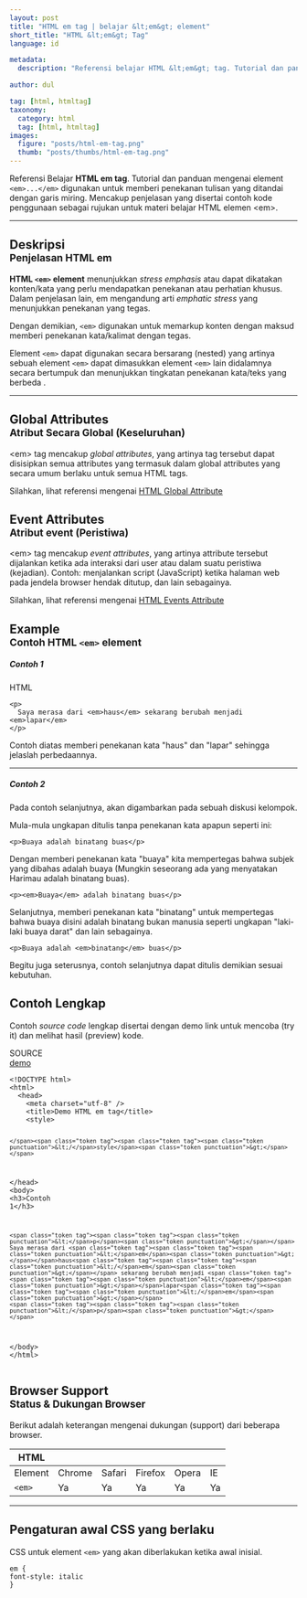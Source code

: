 ```yaml
---
layout: post
title: "HTML em tag | belajar &lt;em&gt; element"
short_title: "HTML &lt;em&gt; Tag"
language: id

metadata:
  description: "Referensi belajar HTML &lt;em&gt; tag. Tutorial dan panduan mengenai element &lt;em&gt;..&lt;/em&gt;, penjelasan dengan contoh kode penggunaan sebagai referensi belajar HTML &lt;em&gt;"

author: dul

tag: [html, htmltag]
taxonomy:
  category: html
  tag: [html, htmltag]
images:
  figure: "posts/html-em-tag.png"
  thumb: "posts/thumbs/html-em-tag.png"
---
```

<p class="text-muted">
    Referensi Belajar <strong>HTML em tag</strong>. Tutorial dan panduan mengenai element <code>&lt;em&gt;...&lt;/em&gt;</code> digunakan untuk memberi penekanan tulisan yang ditandai dengan garis miring. Mencakup penjelasan yang disertai contoh kode penggunaan sebagai rujukan untuk materi belajar HTML <span lang="id">elemen</span> &lt;em&gt;.
</p>
<hr class="uk-article-divider">

<h2 class="title-sub bd-danger bd-left bd-left-only">Deskripsi <br>
    <small>Penjelasan HTML <span class="highlight">em</span></small>
</h2>
<p>
  <strong>HTML <code>&lt;em&gt;</code> element</strong> menunjukkan <em>stress emphasis</em> atau dapat dikatakan konten/kata yang perlu mendapatkan penekanan atau perhatian khusus. Dalam penjelasan lain, em mengandung arti <em>emphatic stress</em> yang menunjukkan penekanan yang tegas.
</p>
<p>Dengan demikian, <code>&lt;em&gt;</code> digunakan untuk memarkup konten dengan maksud memberi penekanan kata/kalimat dengan tegas.</p>
<p>Element <code>&lt;em&gt;</code> dapat digunakan secara bersarang (nested) yang artinya sebuah element <code>&lt;em&gt;</code> dapat dimasukkan element <code>&lt;em&gt;</code> lain didalamnya secara bertumpuk dan menunjukkan tingkatan penekanan kata/teks yang berbeda .</p>

<hr class="uk-article-divider">
<!-- Global Attributes -->
<section id="global-attribute">
  <h2 class="title-sub bd-danger bd-left bd-left-only">Global Attributes <br>
    <small>Atribut Secara Global (Keseluruhan)</small>
  </h2>
    <div class="">
        <p>&lt;em&gt; tag mencakup <em>global attributes</em>, yang artinya tag tersebut dapat disisipkan semua attributes yang termasuk dalam global attributes yang secara umum berlaku untuk semua HTML tags.</p>
        <div class="footer-callout info">
          <p>Silahkan, lihat referensi mengenai <a href="https://www.apacara.com/tutorial/html/html-global-attribute.html">HTML Global Attribute</a></p>
        </div>
    </div>
</section>

<!-- Event Attributes -->
<section>
  <h2 class="title-sub bd-danger bd-left bd-left-only">Event Attributes <br>
    <small>Atribut event  (Peristiwa)</small>
  </h2>
    <div class="dul-callout dul-callout-warning">
        <p>&lt;em&gt; tag mencakup <em>event attributes</em>, yang artinya attribute tersebut dijalankan ketika ada interaksi dari user atau dalam suatu peristiwa (kejadian). Contoh: menjalankan script (JavaScript) ketika halaman web pada jendela browser hendak ditutup, dan lain sebagainya.</p>
        <div class="footer-callout warning">
          <p>Silahkan, lihat referensi mengenai <a href="https://www.apacara.com/tutorial/html/html-event-attribute.html">HTML Events Attribute</a></p>
        </div>
    </div>
</section>

<!-- Example -->
<section id="example">
  <h2 class="title-sub bd-danger bd-left bd-left-only">Example<br>
    <small>Contoh HTML <code>&lt;em&gt;</code> element</small>
  </h2>
  <div class="dul-block">
     <h5>Contoh 1</h5>
<!-- HTML Code Example -->
<div class="icard">
<div class="icard-heading clearfix co-wh bg-pi2">
<div class="icard-bar">
  <div class="icard-bar-left pull-left">
    <i class="fa fa-html5" aria-hidden="true"></i>
    <span>HTML</span>
  </div>
  
</div>
</div>
<div class="icard-body icode itheme">
<pre class="prettyprint linenums line-numbers highlight language-markup"><code data-language="html" class="html  language-markup"><span class="token tag"><span class="token tag"><span class="token punctuation">&lt;</span>p</span><span class="token punctuation">&gt;</span></span>
  Saya merasa dari <span class="token tag"><span class="token tag"><span class="token punctuation">&lt;</span>em</span><span class="token punctuation">&gt;</span></span>haus<span class="token tag"><span class="token tag"><span class="token punctuation">&lt;/</span>em</span><span class="token punctuation">&gt;</span></span> sekarang berubah menjadi <span class="token tag"><span class="token tag"><span class="token punctuation">&lt;</span>em</span><span class="token punctuation">&gt;</span></span>lapar<span class="token tag"><span class="token tag"><span class="token punctuation">&lt;/</span>em</span><span class="token punctuation">&gt;</span></span>
<span class="token tag"><span class="token tag"><span class="token punctuation">&lt;/</span>p</span><span class="token punctuation">&gt;</span></span><span aria-hidden="true" class="line-numbers-rows"><span></span><span></span><span></span></span></code>
</pre>
</div>
</div>
  <p>Contoh diatas memberi penekanan kata "haus" dan "lapar" sehingga jelaslah perbedaannya.</p>
<hr class="uk-article-divider">
  	<h5>Contoh 2</h5>
    <p>Pada contoh selanjutnya, akan digambarkan pada sebuah diskusi kelompok.</p>
    <p>Mula-mula ungkapan ditulis tanpa penekanan kata apapun seperti ini:</p>

<div class="icode itheme-plain">
<pre class="prettyprint highlight language-markup"><code data-language="html" class="html inline language-markup"><span class="token tag"><span class="token tag"><span class="token punctuation">&lt;</span>p</span><span class="token punctuation">&gt;</span></span>Buaya adalah binatang buas<span class="token tag"><span class="token tag"><span class="token punctuation">&lt;/</span>p</span><span class="token punctuation">&gt;</span></span></code>
</pre>
</div>
</div>
    <p>Dengan memberi penekanan kata "buaya" kita mempertegas bahwa subjek yang dibahas adalah buaya (Mungkin seseorang ada yang menyatakan Harimau adalah binatang buas).</p>
<div class="icode itheme-plain">
<pre class="prettyprint highlight language-markup"><code data-language="html" class="html inline language-markup"><span class="token tag"><span class="token tag"><span class="token punctuation">&lt;</span>p</span><span class="token punctuation">&gt;</span></span><span class="token tag"><span class="token tag"><span class="token punctuation">&lt;</span>em</span><span class="token punctuation">&gt;</span></span>Buaya<span class="token tag"><span class="token tag"><span class="token punctuation">&lt;/</span>em</span><span class="token punctuation">&gt;</span></span> adalah binatang buas<span class="token tag"><span class="token tag"><span class="token punctuation">&lt;/</span>p</span><span class="token punctuation">&gt;</span></span></code>
</pre>
</div>
    <p>Selanjutnya, memberi penekanan kata "binatang" untuk mempertegas bahwa buaya disini adalah binatang bukan manusia seperti ungkapan "laki-laki buaya darat" dan lain sebagainya.</p>
<div class="icode itheme-plain">
<pre class="prettyprint highlight language-markup"><code data-language="html" class="html inline language-markup"><span class="token tag"><span class="token tag"><span class="token punctuation">&lt;</span>p</span><span class="token punctuation">&gt;</span></span>Buaya adalah <span class="token tag"><span class="token tag"><span class="token punctuation">&lt;</span>em</span><span class="token punctuation">&gt;</span></span>binatang<span class="token tag"><span class="token tag"><span class="token punctuation">&lt;/</span>em</span><span class="token punctuation">&gt;</span></span> buas<span class="token tag"><span class="token tag"><span class="token punctuation">&lt;/</span>p</span><span class="token punctuation">&gt;</span></span></code>
</pre>
</div>
    <p>Begitu juga seterusnya, contoh selanjutnya dapat ditulis demikian sesuai kebutuhan.</p>
</section>
<h2 class="title-sub bd-danger bd-left bd-left-only">Contoh Lengkap
</h2>
<p>Contoh <em>source code</em> lengkap disertai dengan demo link untuk mencoba (try it) dan melihat hasil (preview) kode.</p>
<div class="icard">
  <div class="icard-heading clearfix co-wh bg-pi2">
    <div class="icard-bar">
      <div class="icard-bar-left pull-left">
        <i class="fa fa-html5" aria-hidden="true"></i>
        <span>SOURCE</span>
      </div>
      <div class="icard-bar-right pull-right">
        <a href="https://www.apacara.com/example/html/tag/em.html" target="_blank"><span>demo</span><i class="fa fa-external-link" role="button"></i></a>
      </div>
    </div>
  </div>
  <div class="icard-body icode itheme bg-gr3">
<pre class="prettyprint highlight max-height language-markup"><code data-language="html" class="inline  language-markup"><span class="token doctype">&lt;!DOCTYPE html&gt;</span>
<span class="token tag"><span class="token tag"><span class="token punctuation">&lt;</span>html</span><span class="token punctuation">&gt;</span></span>
  <span class="token tag"><span class="token tag"><span class="token punctuation">&lt;</span>head</span><span class="token punctuation">&gt;</span></span>
    <span class="token tag"><span class="token tag"><span class="token punctuation">&lt;</span>meta</span> <span class="token attr-name">charset</span><span class="token attr-value"><span class="token punctuation">=</span><span class="token punctuation">"</span>utf-8<span class="token punctuation">"</span></span> <span class="token punctuation">/&gt;</span></span>
    <span class="token tag"><span class="token tag"><span class="token punctuation">&lt;</span>title</span><span class="token punctuation">&gt;</span></span>Demo HTML em tag<span class="token tag"><span class="token tag"><span class="token punctuation">&lt;/</span>title</span><span class="token punctuation">&gt;</span></span>
    <span class="token tag"><span class="token tag"><span class="token punctuation">&lt;</span>style</span><span class="token punctuation">&gt;</span></span><span class="token style language-css">

    </span><span class="token tag"><span class="token tag"><span class="token punctuation">&lt;/</span>style</span><span class="token punctuation">&gt;</span></span>
  <span class="token tag"><span class="token tag"><span class="token punctuation">&lt;/</span>head</span><span class="token punctuation">&gt;</span></span>
  <span class="token tag"><span class="token tag"><span class="token punctuation">&lt;</span>body</span><span class="token punctuation">&gt;</span></span>
    <span class="token tag"><span class="token tag"><span class="token punctuation">&lt;</span>h3</span><span class="token punctuation">&gt;</span></span>Contoh 1<span class="token tag"><span class="token tag"><span class="token punctuation">&lt;/</span>h3</span><span class="token punctuation">&gt;</span></span>

    <span class="token tag"><span class="token tag"><span class="token punctuation">&lt;</span>p</span><span class="token punctuation">&gt;</span></span>
    Saya merasa dari <span class="token tag"><span class="token tag"><span class="token punctuation">&lt;</span>em</span><span class="token punctuation">&gt;</span></span>haus<span class="token tag"><span class="token tag"><span class="token punctuation">&lt;/</span>em</span><span class="token punctuation">&gt;</span></span> sekarang berubah menjadi <span class="token tag"><span class="token tag"><span class="token punctuation">&lt;</span>em</span><span class="token punctuation">&gt;</span></span>lapar<span class="token tag"><span class="token tag"><span class="token punctuation">&lt;/</span>em</span><span class="token punctuation">&gt;</span></span>
    <span class="token tag"><span class="token tag"><span class="token punctuation">&lt;/</span>p</span><span class="token punctuation">&gt;</span></span>

  <span class="token tag"><span class="token tag"><span class="token punctuation">&lt;/</span>body</span><span class="token punctuation">&gt;</span></span>
<span class="token tag"><span class="token tag"><span class="token punctuation">&lt;/</span>html</span><span class="token punctuation">&gt;</span></span></code>
</pre>
  </div>
</div>
<!-- Article Aside -->

<!-- Browser Support -->
<aside id="browser">
<h2 class="title-sub bd-danger bd-left bd-left-only">Browser Support <br>
  <small>Status &amp; Dukungan Browser </small>
</h2>
<p>Berikut adalah keterangan mengenai dukungan (support) dari beberapa browser.</p>
<div class="table-responsive uk-overflow-container">
  <table class="table uk-table uk-text-nowrap full-width">
        <thead>
          <tr>
            <th>HTML</th>
            <th title="Chrome"><i class="fa fa-chrome fa fa-lg"></i></th>
            <th title="Safari"><i class="fa fa-safari fa fa-lg"></i></th>
            <th title="Firefox"><i class="fa fa-firefox fa fa-lg"></i></th>
            <th title="Opera"><i class="fa fa-opera fa fa-lg"></i></th>
            <th title="Internet Explorer"><i class="fa fa-internet-explorer fa fa-lg"></i></th>
          </tr>
        </thead>
        <tbody>
          <tr>
            <td>Element</td>
            <td>Chrome</td>
            <td>Safari</td>
            <td>Firefox</td>
            <td>Opera</td>
            <td>IE</td>
          </tr>
          <tr>
            <td><code>&lt;em&gt;</code></td>
            <td class="success">Ya</td>
            <td class="success">Ya</td>
            <td class="success">Ya</td>
            <td class="success">Ya</td>
            <td class="success">Ya</td>
          </tr>
        </tbody>
  </table>
</div>

<hr class="uk-article-divider">
<!-- Default CSS -->
<div class="dul-block">
  <h2 class="title-sub bd-danger bd-left bd-left-only">Pengaturan awal CSS yang berlaku&nbsp;</h2>
  <p>CSS untuk element <code>&lt;em&gt;</code> yang akan diberlakukan ketika awal inisial.</p>
  <div class="icode itheme css">
    <pre class="prettyprint highlight language-css"><code data-language="css" class=" inline language-css"><span class="token selector">em</span> <span class="token punctuation">{</span>
<span class="token property">font-style</span><span class="token punctuation">:</span> italic
<span class="token punctuation">}</span></code></pre>
</div>
</div>

</aside>